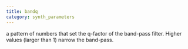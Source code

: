 ```yaml
---
title: bandq
category: synth_parameters
---
```

a pattern of numbers that set the q-factor of the band-pass filter.  Higher values (larger than 1) narrow the band-pass.

